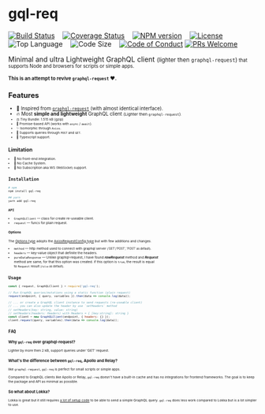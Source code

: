 # gql-req

[![Build Status][travis-badge]][travis-url] &nbsp;&nbsp;
[![Coverage Status][coveralls-badge]][coveralls-url] &nbsp;&nbsp;
[![NPM version][npm-badge]][npm-url] &nbsp;&nbsp;
[![License][license-badge]][license-url] &nbsp;&nbsp;
![Top Language][top-language-badge] &nbsp;&nbsp;
![Code Size][code-size-badge] &nbsp;&nbsp;
[![Code of Conduct][coc-badge]][coc-url]
[![PRs Welcome][pr-badge]][pr-url] &nbsp;&nbsp;


[travis-badge]: https://travis-ci.org/3imed-jaberi/gql-req.svg?branch=master
[travis-url]: https://travis-ci.org/3imed-jaberi/gql-req

[coveralls-badge]: https://coveralls.io/repos/github/3imed-jaberi/gql-req/badge.svg?branch=master
[coveralls-url]: https://coveralls.io/github/3imed-jaberi/gql-req?branch=master

[npm-badge]: https://img.shields.io/npm/v/gql-req.svg?style=flat
[npm-url]: https://www.npmjs.com/package/gql-req

[license-badge]: https://img.shields.io/badge/license-MIT-green.svg
[license-url]: https://github.com/3imed-jaberi/gql-req/blob/master/LICENSE

[top-language-badge]: https://img.shields.io/github/languages/top/3imed-jaberi/gql-req

[code-size-badge]: https://img.shields.io/github/languages/code-size/3imed-jaberi/gql-req

[coc-badge]: https://img.shields.io/badge/code%20of-conduct-ff69b4.svg
[coc-url]: https://github.com/3imed-jaberi/gql-req/blob/master/CODE_OF_CONDUCT.md

[pr-badge]: https://img.shields.io/badge/PRs-welcome-brightgreen.svg
[pr-url]: https://github.com/3imed-jaberi/gql-req


Minimal and ultra Lightweight GraphQL client <small>(lighter then `graphql-request`)<small> that supports Node and browsers for scripts or simple apps. 

**This is an attempt to revive `graphql-request` ❤️.**

## Features

- 🦄 Inspired from [`graphql-request`](https://github.com/prisma-labs/graphql-request) (with almost identical interface).
- 🔥 Most **simple and lightweight** GraphQL client <small>(Lighter then `graphql-request`)<small>.
- ⚖️ Tiny Bundle: 1.515 kB (gzip)
- 📌 Promise-based API (works with `async` / `await`).
- ✨ Isomorphic through `Axios`.
- 🎯 Supports queries through `POST` and `GET`.
- 🎉 Typescript support.


## Limitation

- 🚧 No front-end integration.
- 🚧 No Cache System.
- 🚧 No Subscription aka WS <small>(WebSocket)</small> support.


## `Installation`

```bash
# npm
npm install gql-req

## yarn 
yarn add gql-req
```


### `API`

  - `GraphQLClient` &mdash; class for create re-useable client.
  - `request` &mdash; funcs for plain request. 
 
#### Options

The [Options type](https://github.com/3imed-jaberi/gql-req/blob/master/src/index.ts#L12-L16) adopts the [AxiosRequestConfig type](https://github.com/axios/axios/blob/master/index.d.ts#L44-L74) but with few additions and changes.

  - `method` &mdash; http method used to connect with graphql server <small>('GET'/'POST', 'POST' as default)</small>.         
  - `headers` &mdash; key-value object that definite the headers. 
  - `pureDataResponse` &mdash; Unlike graphql-request, I have found __*rawRequest*__ method and __*Request*__ <br/> method are same, for that this option was created. if this option is `true`, the result is equal <br/> to `Request` result <small>(`false` as default)</small>.


## `Usage`

```js
const { request, GraphQLClient } = require('gql-req');

// Run GraphQL queries/mutations using a static function (plain request)
request(endpoint, { query, variables }).then(data => console.log(data));

// ... or create a GraphQL client instance to send requests (re-useable client)
// ... you can also update the header by use `setHeaders` method
// setHeaders(key: string, value: string)
// setHeaders(headers: Headers) with Headers = { [key:string]: string }
const client = new GraphQLClient(endpoint, { headers: {} });
client.request(query, variables).then(data => console.log(data));
```


## `FAQ`


### Why `gql-req` over graphql-request?

Lighter by more then 2 kB, support queries under 'GET' request.

### What's the difference between `gql-req`, Apollo and Relay?

like `graphql-request`, `gql-req` is perfect for small scripts or simple apps.

Compared to GraphQL clients like Apollo or Relay, `gql-req` doesn't have a built-in cache and has no integrations for frontend frameworks. The goal is to keep the package and API as minimal as possible.

### So what about Lokka?

Lokka is great but it still requires [a lot of setup code](https://github.com/kadirahq/lokka-transport-http) to be able to send a simple GraphQL query. `gql-req` does less work compared to Lokka but is a lot simpler to use.

